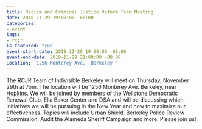 ```yaml
---
title: Racism and Criminal Justice Reform Team Meeting
date: 2018-11-29 19:00:00 -08:00
categories:
- event
tags:
- rcjr
is featured: true
event-start-date: 2018-11-29 19:00:00 -08:00
event-end-date: 2018-11-29 21:00:00 -08:00
Location: '1256 Monterey Ave.  Berkeley '
---
```


The RCJR Team of Indivisible Berkeley will meet on Thursday, November 29th at 7pm. The location will be 1256 Monterey Ave. Berkeley, near Hopkins.
We will be joined by members of the Wellstone Democratic Renewal Club, Ella Baker Center and DSA and will be discussing which initiatives we will be pursuing in the New Year and how to maximize our effectiveness.
Topics will include Urban Shield, Berkeley Police Review Commission, Audit the Alameda Sheriff Campaign and more.
Please join us!